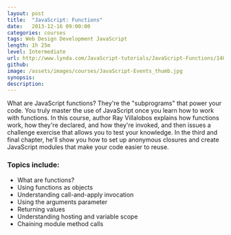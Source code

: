 ```yaml
---
layout:	post
title:  "JavaScript: Functions"
date:   2013-12-16 09:00:00
categories: courses
tags: Web Design Development JavaScript
length: 1h 25m
level: Intermediate
url: http://www.lynda.com/JavaScript-tutorials/JavaScript-Functions/148137-2.html
github: 
image: /assets/images/courses/JavaScript-Events_thumb.jpg
synopsis: 
description: 
---
```


What are JavaScript functions? They're the "subprograms" that power your code. You truly master the use of JavaScript once you learn how to work with functions. In this course, author Ray Villalobos explains how functions work, how they're declared, and how they're invoked, and then issues a challenge exercise that allows you to test your knowledge. In the third and final chapter, he'll show you how to set up anonymous closures and create JavaScript modules that make your code easier to reuse.

### Topics include:

- What are functions?
- Using functions as objects
- Understanding call-and-apply invocation
- Using the arguments parameter
- Returning values
- Understanding hosting and variable scope
- Chaining module method calls